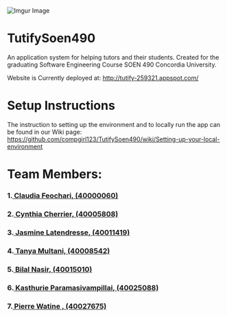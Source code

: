 ![Imgur Image](https://i.imgur.com/mkJhLJv.jpg)

# TutifySoen490
An application system for helping tutors and their students. Created for the graduating Software Engineering Course SOEN 490 Concordia University.

Website is Currently deployed at:
http://tutify-259321.appspot.com/

# Setup Instructions
The instruction to setting up the environment and to locally run the app can be found in our Wiki page:
https://github.com/compgirl123/TutifySoen490/wiki/Setting-up-your-local-environment

# Team Members:
### 1.[ Claudia Feochari, (40000060)](https://github.com/compgirl123)
### 2.[ Cynthia Cherrier, (40005808)](https://github.com/cynthiac3)
### 3.[ Jasmine Latendresse, (40011419)](https://github.com/jaslatendresse)
### 4.[ Tanya Multani, (40008542)](https://github.com/tanyamultani) 
### 5.[ Bilal Nasir, (40015010)](https://github.com/Bilal101)
### 6.[ Kasthurie Paramasivampillai, (40025088)](https://github.com/kasthurie) 
### 7.[ Pierre Watine , (40027675)](https://github.com/PWatine) 
